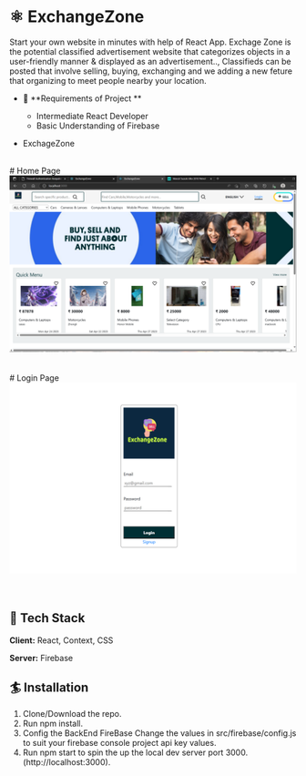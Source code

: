 # ⚛️ ExchangeZone


Start your own website  in minutes with help of  React App. Exchage Zone is the potential classified advertisement website that categorizes objects in a user-friendly manner & displayed as an advertisement..,
Classifieds can be posted that involve selling, buying, exchanging and we adding a new feture that organizing to meet people nearby your location. 



- 👅 **Requirements of Project **
   - Intermediate React Developer
   - Basic Understanding of Firebase

- ExchageZone 
<br>
 # Home Page <br>
<div align="center">
  <img alt="Demo" src="assets/images/home.png" />
</div>
<br>
<br>
# Login Page
<br>
<div align="center">
  <img alt="Demo" src="assets/images/login.png "/>
</div>
<br>
<br>

## 🦸 Tech Stack

**Client:** React, Context, CSS

**Server:** Firebase

  
## 🏄 Installation

  1. Clone/Download the repo.
  2. Run npm install.
  3. Config the BackEnd FireBase Change the values in src/firebase/config.js to suit your firebase console project api key values.
  4. Run npm start to spin the up the local dev server port 3000.(http://localhost:3000).
